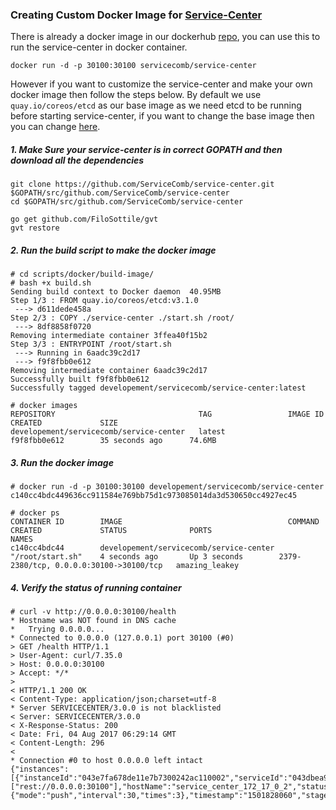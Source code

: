 ### Creating Custom Docker Image for [Service-Center](https://github.com/ServiceComb/service-center)

There is already a docker image in our dockerhub [repo](https://hub.docker.com/r/servicecomb/service-center/), you can use this to run the service-center in docker container.
```
docker run -d -p 30100:30100 servicecomb/service-center
```

However if you want to customize the service-center and make your own docker image then follow the steps below. By default we use `quay.io/coreos/etcd` as our base image as we need etcd to be running before starting service-center, if you want to change the base image then you can change [here](scripts/docker/build-image/build.sh#L30).

##### 1. Make Sure your service-center is in correct GOPATH and then download all the dependencies
```
git clone https://github.com/ServiceComb/service-center.git $GOPATH/src/github.com/ServiceComb/service-center
cd $GOPATH/src/github.com/ServiceComb/service-center

go get github.com/FiloSottile/gvt
gvt restore
```

##### 2. Run the build script to make the docker image
```
# cd scripts/docker/build-image/
# bash +x build.sh 
Sending build context to Docker daemon  40.95MB
Step 1/3 : FROM quay.io/coreos/etcd:v3.1.0
 ---> d611dede458a
Step 2/3 : COPY ./service-center ./start.sh /root/
 ---> 8df8858f0720
Removing intermediate container 3ffea40f15b2
Step 3/3 : ENTRYPOINT /root/start.sh
 ---> Running in 6aadc39c2d17
 ---> f9f8fbb0e612
Removing intermediate container 6aadc39c2d17
Successfully built f9f8fbb0e612
Successfully tagged developement/servicecomb/service-center:latest
```
```
# docker images
REPOSITORY                                TAG                 IMAGE ID            CREATED             SIZE
developement/servicecomb/service-center   latest              f9f8fbb0e612        35 seconds ago      74.6MB
```

##### 3. Run the docker image
```
# docker run -d -p 30100:30100 developement/servicecomb/service-center
c140cc4bdc449636cc911584e769bb75d1c973085014da3d530650cc4927ec45

# docker ps
CONTAINER ID        IMAGE                                     COMMAND             CREATED             STATUS              PORTS                                     NAMES
c140cc4bdc44        developement/servicecomb/service-center   "/root/start.sh"    4 seconds ago       Up 3 seconds        2379-2380/tcp, 0.0.0.0:30100->30100/tcp   amazing_leakey
```

##### 4. Verify the status of running container
```
# curl -v http://0.0.0.0:30100/health
* Hostname was NOT found in DNS cache
*   Trying 0.0.0.0...
* Connected to 0.0.0.0 (127.0.0.1) port 30100 (#0)
> GET /health HTTP/1.1
> User-Agent: curl/7.35.0
> Host: 0.0.0.0:30100
> Accept: */*
> 
< HTTP/1.1 200 OK
< Content-Type: application/json;charset=utf-8
* Server SERVICECENTER/3.0.0 is not blacklisted
< Server: SERVICECENTER/3.0.0
< X-Response-Status: 200
< Date: Fri, 04 Aug 2017 06:29:14 GMT
< Content-Length: 296
< 
* Connection #0 to host 0.0.0.0 left intact
{"instances":[{"instanceId":"043e7fa678de11e7b7300242ac110002","serviceId":"043dbea978de11e7b7300242ac110002","endpoints":["rest://0.0.0.0:30100"],"hostName":"service_center_172_17_0_2","status":"UP","healthCheck":{"mode":"push","interval":30,"times":3},"timestamp":"1501828060","stage":"prod"}]}
```

